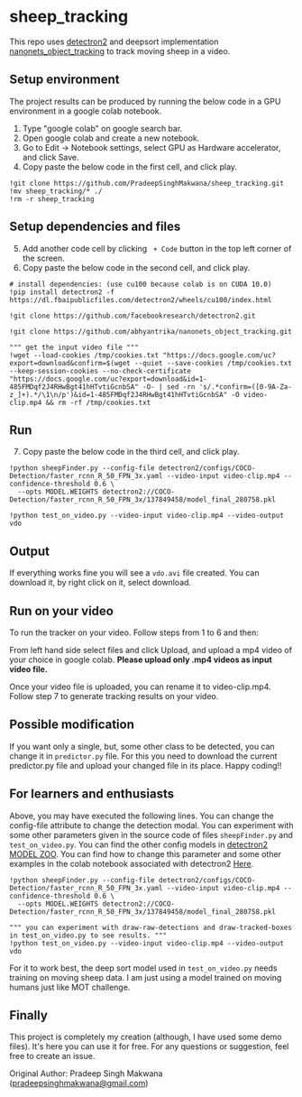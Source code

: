 # sheep_tracking
This repo uses [detectron2](https://github.com/facebookresearch/detectron2) and deepsort implementation [nanonets_object_tracking](https://github.com/abhyantrika/nanonets_object_tracking) to track moving sheep in a video.

## Setup environment
The project results can be produced by running the below code in a GPU environment in a google colab notebook.

1. Type "google colab" on google search bar.
2. Open google colab and create a new notebook.  
3. Go to Edit -> Notebook settings, select GPU as Hardware accelerator, and click Save.  
4. Copy paste the below code in the first cell, and click play.
  
```
!git clone https://github.com/PradeepSinghMakwana/sheep_tracking.git
!mv sheep_tracking/* ./
!rm -r sheep_tracking
```
  
## Setup dependencies and files
  
5. Add another code cell by clicking ` + Code` button in the top left corner of the screen. 
6. Copy paste the below code in the second cell, and click play.
```
# install dependencies: (use cu100 because colab is on CUDA 10.0)
!pip install detectron2 -f https://dl.fbaipublicfiles.com/detectron2/wheels/cu100/index.html

!git clone https://github.com/facebookresearch/detectron2.git

!git clone https://github.com/abhyantrika/nanonets_object_tracking.git

""" get the input video file """
!wget --load-cookies /tmp/cookies.txt "https://docs.google.com/uc?export=download&confirm=$(wget --quiet --save-cookies /tmp/cookies.txt --keep-session-cookies --no-check-certificate "https://docs.google.com/uc?export=download&id=1-485FMDqf2J4RHwBgt41hHTvtiGcnbSA" -O- | sed -rn 's/.*confirm=([0-9A-Za-z_]+).*/\1\n/p')&id=1-485FMDqf2J4RHwBgt41hHTvtiGcnbSA" -O video-clip.mp4 && rm -rf /tmp/cookies.txt
```

## Run
  
7. Copy paste the below code in the third cell, and click play.
  
```
!python sheepFinder.py --config-file detectron2/configs/COCO-Detection/faster_rcnn_R_50_FPN_3x.yaml --video-input video-clip.mp4 --confidence-threshold 0.6 \
  --opts MODEL.WEIGHTS detectron2://COCO-Detection/faster_rcnn_R_50_FPN_3x/137849458/model_final_280758.pkl

!python test_on_video.py --video-input video-clip.mp4 --video-output vdo
```
  
  
## Output
  
If everything works fine you will see a `vdo.avi` file created. You can download it, by right click on it, select download.
  
  
## Run on your video
  
To run the tracker on your video. Follow steps from 1 to 6 and then:  
  
From left hand side select files and click Upload, and upload a mp4 video of your choice in google colab. **Please upload only .mp4 videos as input video file.**  
  
Once your video file is uploaded, you can rename it to video-clip.mp4. Follow step 7 to generate tracking results on your video.  
  
  
## Possible modification
  
If you want only a single, but, some other class to be detected, you can change it in `predictor.py` file. For this you need to download the current predictor.py file and upload your changed file in its place. Happy coding!!
  
  
## For learners and enthusiasts
  
Above, you may have executed the following lines. You can change the config-file attribute to change the detection modal. You can experiment with some other parameters given in the source code of files `sheepFinder.py` and `test_on_video.py`.  You can find the other config models in [detectron2 MODEL ZOO](https://github.com/facebookresearch/detectron2/blob/master/MODEL_ZOO.md). You can find how to change this parameter and some other examples in the colab notebook associated with detectron2 [Here](https://github.com/facebookresearch/detectron2).
  
```
!python sheepFinder.py --config-file detectron2/configs/COCO-Detection/faster_rcnn_R_50_FPN_3x.yaml --video-input video-clip.mp4 --confidence-threshold 0.6 \
  --opts MODEL.WEIGHTS detectron2://COCO-Detection/faster_rcnn_R_50_FPN_3x/137849458/model_final_280758.pkl

""" you can experiment with draw-raw-detections and draw-tracked-boxes in test_on_video.py to see results. """
!python test_on_video.py --video-input video-clip.mp4 --video-output vdo
```  
  
For it to work best, the deep sort model used in `test_on_video.py` needs training on moving sheep data. I am just using a model trained on moving humans just like MOT challenge.
  
## Finally  
  
This project is completely my creation (although, I have used some demo files). It's here you can use it for free. For any questions or suggestion, feel free to create an issue.
  
Original Author: Pradeep Singh Makwana (pradeepsinghmakwana@gmail.com)
